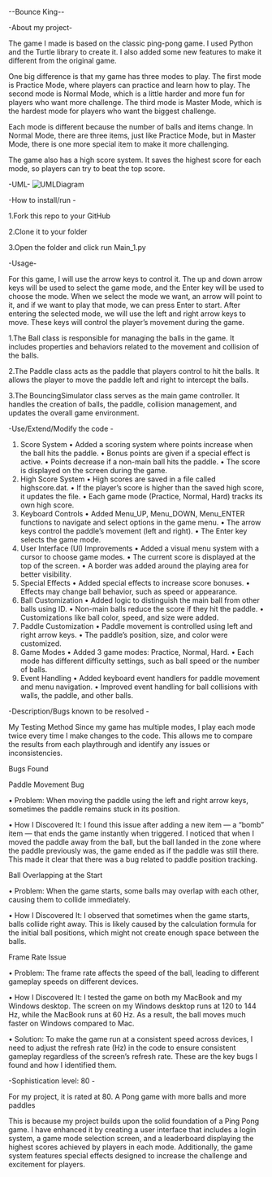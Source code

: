 --Bounce King--

-About my project-

The game I made is based on the classic ping-pong game. I used Python and the Turtle library to create it. I also added some new features to make it different from the original game.

One big difference is that my game has three modes to play. The first mode is Practice Mode, where players can practice and learn how to play. The second mode is Normal Mode, which is a little harder and more fun for players who want more challenge. The third mode is Master Mode, which is the hardest mode for players who want the biggest challenge.

Each mode is different because the number of balls and items change. In Normal Mode, there are three items, just like Practice Mode, but in Master Mode, there is one more special item to make it more challenging.

The game also has a high score system. It saves the highest score for each mode, so players can try to beat the top score.

-UML-
![UMLDiagram](https://github.com/user-attachments/assets/506713ab-a5ad-48c2-b39e-8b411c255aaa)



-How to install/run -

1.Fork this repo to your GitHub

2.Clone it to your folder

3.Open the folder and click run Main_1.py

-Usage-

For this game, I will use the arrow keys to control it. The up and down arrow keys will be used to select the game mode, and the Enter key will be used to choose the mode. When we select the mode we want, an arrow will point to it, and if we want to play that mode, we can press Enter to start.
After entering the selected mode, we will use the left and right arrow keys to move. These keys will control the player’s movement during the game.

1.The Ball class is responsible for managing the balls in the game. It includes properties and behaviors related to the movement and collision of the balls.

2.The Paddle class acts as the paddle that players control to hit the balls. It allows the player to move the paddle left and right to intercept the balls.

3.The BouncingSimulator class serves as the main game controller. It handles the creation of balls, the paddle, collision management, and updates the overall game environment.

-Use/Extend/Modify the code -
1. Score System
 • Added a scoring system where points increase when the ball hits the paddle.
 • Bonus points are given if a special effect is active.
 • Points decrease if a non-main ball hits the paddle.
 • The score is displayed on the screen during the game.
 2. High Score System
 • High scores are saved in a file called highscore.dat.
 • If the player’s score is higher than the saved high score, it updates the file.
 • Each game mode (Practice, Normal, Hard) tracks its own high score.
 3. Keyboard Controls
 • Added Menu_UP, Menu_DOWN, Menu_ENTER functions to navigate and select options in the game menu.
 • The arrow keys control the paddle’s movement (left and right).
 • The Enter key selects the game mode.
 4. User Interface (UI) Improvements
 • Added a visual menu system with a cursor to choose game modes.
 • The current score is displayed at the top of the screen.
 • A border was added around the playing area for better visibility.
 5. Special Effects
 • Added special effects to increase score bonuses.
 • Effects may change ball behavior, such as speed or appearance.
 6. Ball Customization
 • Added logic to distinguish the main ball from other balls using ID.
 • Non-main balls reduce the score if they hit the paddle.
 • Customizations like ball color, speed, and size were added.
 7. Paddle Customization
 • Paddle movement is controlled using left and right arrow keys.
 • The paddle’s position, size, and color were customized.
 8. Game Modes
 • Added 3 game modes: Practice, Normal, Hard.
 • Each mode has different difficulty settings, such as ball speed or the number of balls.
 9. Event Handling
 • Added keyboard event handlers for paddle movement and menu navigation.
 • Improved event handling for ball collisions with walls, the paddle, and other balls.


-Description/Bugs known to be resolved -

My Testing Method
Since my game has multiple modes, I play each mode twice every time I make changes to the code. This allows me to compare the results from each playthrough and identify any issues or inconsistencies.

Bugs Found
    
Paddle Movement Bug

•    Problem: When moving the paddle using the left and right arrow keys, sometimes the paddle remains stuck in its position.

•    How I Discovered It: I found this issue after adding a new item — a “bomb” item — that ends the game instantly when triggered. I noticed that when I moved the paddle away from the ball, but the ball landed in the zone where the paddle previously was, the game ended as if the paddle was still there. This made it clear that there was a bug related to paddle position tracking.

Ball Overlapping at the Start

•    Problem: When the game starts, some balls may overlap with each other, causing them to collide immediately.

•    How I Discovered It: I observed that sometimes when the game starts, balls collide right away. This is likely caused by the calculation formula for the initial ball positions, which might not create enough space between the balls.

Frame Rate Issue

•    Problem: The frame rate affects the speed of the ball, leading to different gameplay speeds on different devices.

•    How I Discovered It: I tested the game on both my MacBook and my Windows desktop. The screen on my Windows desktop runs at 120 to 144 Hz, while the MacBook runs at 60 Hz. As a result, the ball moves much faster on Windows compared to Mac.

•    Solution: To make the game run at a consistent speed across devices, I need to adjust the refresh rate (Hz) in the code to ensure consistent gameplay regardless of the screen’s refresh rate.
These are the key bugs I found and how I identified them.

-Sophistication level: 80 -

For my project, it is rated at 80.
A Pong game with more balls and more paddles

This is because my project builds upon the solid foundation of a Ping Pong game. I have enhanced it by creating a user interface that includes a login system, a game mode selection screen, and a leaderboard displaying the highest scores achieved by players in each mode. Additionally, the game system features special effects designed to increase the challenge and excitement for players.
